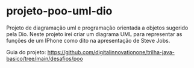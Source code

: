# projeto-poo-uml-dio
Projeto de diagramação uml e programação orientada a objetos sugerido pela Dio.
Neste projeto irei criar um diagrama UML para representar as funções de um IPhone
como dito na apresentação de Steve Jobs.

Guia do projeto: https://github.com/digitalinnovationone/trilha-java-basico/tree/main/desafios/poo
